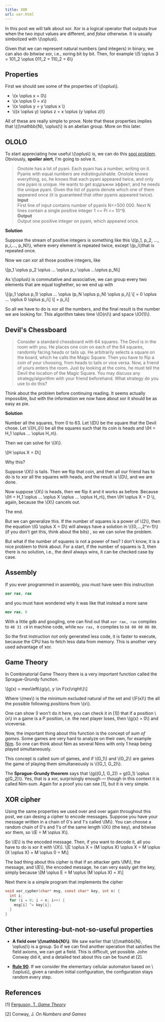```yaml
---
title: XOR
url: xor.html
---
```


In this post we will talk about xor. Xor is a logical operator that outputs  *true* when the two input values are different, and *false* otherwise. It is usually simbolized with \\(\\oplus\\).

<!--more-->

Given that we can represent natural numbers (and integers) in binary, we can also do *bitwise* xor, i.e., xoring bit by bit. Then, for example \\(5 \\oplus 3 = 101_2 \\oplus 011_2 = 110_2 = 6\\)

Properties
----------

First we should see some of the properties of \\(\\oplus\\). 

* \\(x \\oplus x = 0\\)
* \\(x \\oplus 0 = x\\)
* \\(x \\oplus y = y \\oplus x \\)
* \\((x \\oplus y) \\oplus z = x \\oplus (y \\oplus z)\\)

All of these are really simple to prove. Note that these properties implies that \\((\\mathbb{N}, \\oplus)\\) is an abelian group. More on this later.

OLOLO
-----

To start appreciating how useful \\(\\oplus\\) is, we can do this [spoj problem](http://www.spoj.com/problems/OLOLO/). Obviously, **spoiler alert**, I'm going to solve it.

>Onotole has a lot of pyani. Each pyani has a number, writing on it. Pyanis with equal numbers are indistinguishable. Onotole knows everything, so, he knows that each pyani appeared twice, and only one pyani is unique. He wants to get вздръжни эффект, and he needs the unique pyani. Given the list of pyanis denote which one of them appeared once (it is guaranteed that other pyanis appeared twice).  
>**Input**  
>First line of input contains number of pyanis N<=500 000. Next N lines contain a single positive integer 1 <= Pi <= 10^9.  
>**Output**  
>Output one positive integer on pyani, which appeared once.



**Solution**

Suppose the stream of positive integers is something like this \\((p_1, p_2, ..., p_i,..., p_N)\\), where every element is repeated twice, except \\(p_i\\)that is repeated once.

Now we can xor all those positive integers, like

\\[p_1 \\oplus p_2 \\oplus ... \\oplus p_i \\oplus ...\\oplus p_N\\]

As \\(\\oplus\\) is commutative and associative, we can group every two elements that are equal toghether, so we end up with

\\[(p_1 \\oplus p_1) \\oplus ... \\oplus (p_N \\oplus p_N) \\oplus p_i\\] 
\\[ = 0 \\oplus ... \\oplus 0 \\oplus p_i\\]
\\[ = p_i\\]

So all we have to do is xor all the numbers, and the final result is the number we are looking for. This algorithm takes time \\(O(n)\\) and space \\(O(1)\\).


Devil's Chessboard
------------------
>Consider a standard chessboard with 64 squares. The Devil is in the room with you. He places one coin on each of the 64 squares, randomly facing heads or tails up. He arbitrarily selects a square on the board, which he calls the Magic Square. Then you have to flip a coin of your choosing, from heads to tails or vice versa. Now, a friend of yours enters the room. Just by looking at the coins, he must tell the Devil the location of the Magic Square. You may discuss any strategy/algorithm with your friend beforehand. What strategy do you use to do this?

Think about the problem before continuing reading. It seems actually impossible, but with the information we now have about xor it should be as easy as pie.

**Solution**

Number all the squares, from 0 to 63. Let \\(D\\) be the square that the Devil chose. Let \\({H_i}\\) be all the squares such that its coin is heads and \\(H = H_1 \\oplus ... \\oplus H_n\\).

Then we can solve for \\(X\\).

\\[H \\oplus X = D\\]

Why this? 

Suppose \\(X\\) is tails. Then we flip that coin, and then all our friend has to do is to xor all the squares with heads, and the result is \\(D\\), and we are done.

Now suppose \\(X\\) is heads, then we flip it and it works as before. Because \\(H = H_1 \\oplus ... \\oplus X \\oplus ... \\oplus H_n\\), then \\(H \\oplus X = D \\), again, because the \\(X\\) cancels out.

The end.

But we can generalize this. If the number of squares is a power of \\(2\\), then the equation \\(G \\oplus X = D\\) will always have a solution in \\({0,...,2^n-1}\\) (if you don't get this, think about the bits) , so we can solve the problem. 

But what if the number of squares is not a power of two? I don't know, it is a nice problem to think about. For a start, if the number of squares is 3, then there is no solution, i.e., the devil always wins, it can be checked case by case.


Assembly
--------

If you ever programmed in assembly, you must have seen this instruction

```nasm
xor rax, rax
```

and you must have wondered why it was like that instead a more sane

```nasm
mov rax, 0
```

With a little gdb and googling, one can find out that ```xor rax, rax``` compiles to ```48 31 c0``` in machine code, while ```mov rax, 0``` compiles to ```b8 00 00 00 00```.

So the first instruction not only generated less code, it is faster to execute, because the CPU has to fetch less data from memory. This is another very used advantage of xor.

Game Theory
-----------

In Combinatorial Game Theory there is a very important function called the Sprague-Grundy function.

\\[g(x) = mex\\left\\{g(y), y  \\in F(x)\\right\\}\\]

Where \\(mex\\) is the minimum excluded natural of the set and \\(F(x)\\) the all the possible following positions from \\(x\\).

One can show (I won't do it here, you can check it in [1]) that if a position \\(x\\) in a game is a P position, i.e. the next player loses, then \\(g(x) = 0\\) and viceversa.

Now, the important thing about this function is the concept of *sum of games*. Some games are very hard to analyze on their own, for example [Nim](https://en.wikipedia.org/wiki/Nim). 
So one can think about Nim as several Nims with only 1 heap being played simultaneously. 

This concept is called sum of games, and if \\(G_1\\) and \\(G_2\\) are games the game of playing them simultaneously is \\((G_1, G_2)\\).

The **Sprague-Grundy theorem** says that \\(g((G_1, G_2)) = g(G_1) \\oplus g(G_2)\\). Yes, that is a xor, surprisingly enough — though in this context it is called Nim-sum. Again for a proof you can see [1], but it is very simple.

XOR cipher
----------

Using the same properties we used over and over again throughout this post, we can desing a cipher to encode messages.
Suppose you have your message written in a chain of 0's and 1's called \\(M\\). You can choose a random chain of 0's and 1's of the same length \\(X\\) (the key), and bitwise xor them, so \\(E = M \\oplus X\\).

So \\(E\\) is the encoded message. Then, if you want to decode it, all you have to do is xor it with \\(X\\).
\\[E \\oplus X = (M \\oplus X) \\oplus X = M \\oplus (X \\oplus X) = M \\oplus 0 = M\\]

The bad thing about this cipher is that if an attacker gets \\(M\\), the message, and  \\(E\\), the encoded message, he can very easily get the key, simply because
\\[M \\oplus E = M \\oplus (M \\oplus X) = X\\]

Next there is a simple program that implements the cipher

```C
void xor_cypher(char* msg, const char* key, int n) {
  int i;
  for (i = 0; i < n; i++) {
    msg[i] ^= key[i];
  }
}
```




Other interesting-but-not-so-useful properties
----------------------------------------------

* **A field over \\(\\mathbb{N}\\)**.  We saw earlier that \\((\\mathbb{N}, \\oplus)\\) is a group. So if we can find another operation that satisfies the field axioms, we can get a field. This is difficult, yet possible. John Conway did it, and a detailed text about this can be found at [2].



* [**Rule 90**](https://en.wikipedia.org/wiki/Rule_90). If we consider the elementary cellular automaton based on \\(\\oplus\\), given a random initial configuration, the configuration stays random every step.


References
----------
\[1\] [Ferguson, T. *Game Theory*](http://www.math.ucla.edu/~tom/Game_Theory/Contents.html)

[2] Conway, J. *On Numbers and Games*



